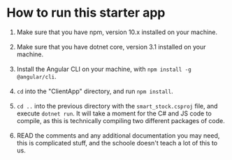 # How to run this starter app
1. Make sure that you have npm, version 10.x installed on your machine. <br></br>
2. Make sure that you have dotnet core, version 3.1 installed on your machine. <br></br>
3. Install the Angular CLI on your machine, with `npm install -g @angular/cli`. <br></br>
4. `cd` into the "ClientApp" directory, and run `npm install`. <br></br>
5. `cd ..` into the previous directory with the `smart_stock.csproj` file, and execute `dotnet run`. It will take a moment for the C# and JS code to compile, as this is technically compiling two different packages of code. <br></br>
6. READ the comments and any additional documentation you may need, this is complicated stuff, and the schoole doesn't teach a lot of this to us. 